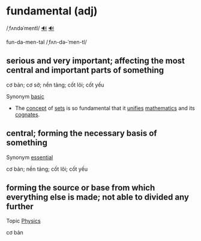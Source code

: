 # fundamental (adj)

/ˌfʌndəˈmentl/ [🔊](https://www.oxfordlearnersdictionaries.com/media/english/uk_pron/f/fun/funda/fundamental__gb_2.mp3) [🔊](https://www.oxfordlearnersdictionaries.com/media/english/us_pron/f/fun/funda/fundamental__us_3.mp3)

fun-da-men-tal /ˌfʌn-də-ˈmen-tl/

## serious and very important; affecting the most central and important parts of something

cơ bản; cơ sở; nền tảng; cốt lõi; cốt yếu

Synonym [basic](../b/basic-adj.md#forming-the-part-of-something-that-is-most-necessary-and-from-which-other-things-develop)

- The [concept](../c/concept-n.md#an-idea-or-a-principle-that-is-connected-with-something-abstract-khái-niệm) of [sets](../s/set-n.md#set-of-something---a-group-of-similar-things-that-belongs-together-in-some-way-tập-hợp) is so fundamental that it [unifies](../u/unify-v.md#to-join-people-things-parts-of-a-country-etc-together-so-that-they-form-a-single-unit) [mathematics](../m/mathematics-n.md#the-study-of-numbers-and-shapes-toán-học-môn-toán) and its [cognates](../c/cognate-n.md#a-word-that-has-the-same-origin-as-another-đồng-nguyên).

## central; forming the necessary basis of something

Synonym [essential](../e/essential-adj.md#connected-with-the-most-important-aspect-or-basic-nature-of-somebodysomething)

cơ bản; nền tảng; cốt lõi; cốt yếu

## forming the source or base from which everything else is made; not able to divided any further

Topic [Physics](../topics/physics-and-chemistry.md)

cơ bản